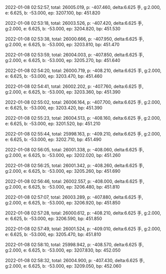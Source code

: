 2022-01-08 02:52:57, total: 26005.019, p: -407.460, delta:6.625 手, g:2.000, e: 6.625, b: -53.000, ep: 3207.100, bp: 451.820

2022-01-08 02:53:18, total: 26003.526, p: -407.420, delta:6.625 手, g:2.000, e: 6.625, b: -53.000, ep: 3204.820, bp: 451.530

2022-01-08 02:53:38, total: 26000.666, p: -407.950, delta:6.625 手, g:2.000, e: 6.625, b: -53.000, ep: 3203.810, bp: 451.470

2022-01-08 02:53:59, total: 26004.003, p: -407.850, delta:6.625 手, g:2.000, e: 6.625, b: -53.000, ep: 3205.270, bp: 451.640

2022-01-08 02:54:20, total: 26000.719, p: -408.210, delta:6.625 手, g:2.000, e: 6.625, b: -53.000, ep: 3203.470, bp: 451.460

2022-01-08 02:54:41, total: 26002.202, p: -407.760, delta:6.625 手, g:2.000, e: 6.625, b: -53.000, ep: 3203.360, bp: 451.390

2022-01-08 02:55:02, total: 26006.164, p: -407.700, delta:6.625 手, g:2.000, e: 6.625, b: -53.000, ep: 3203.420, bp: 451.390

2022-01-08 02:55:23, total: 26004.513, p: -408.160, delta:6.625 手, g:2.000, e: 6.625, b: -53.000, ep: 3201.520, bp: 451.210

2022-01-08 02:55:44, total: 25998.163, p: -409.210, delta:6.625 手, g:2.000, e: 6.625, b: -53.000, ep: 3202.710, bp: 451.490

2022-01-08 02:56:05, total: 26001.338, p: -408.060, delta:6.625 手, g:2.000, e: 6.625, b: -53.000, ep: 3202.020, bp: 451.260

2022-01-08 02:56:25, total: 26001.342, p: -408.260, delta:6.625 手, g:2.000, e: 6.625, b: -53.000, ep: 3205.260, bp: 451.690

2022-01-08 02:56:46, total: 26002.557, p: -408.000, delta:6.625 手, g:2.000, e: 6.625, b: -53.000, ep: 3206.480, bp: 451.810

2022-01-08 02:57:07, total: 26003.289, p: -407.880, delta:6.625 手, g:2.000, e: 6.625, b: -53.000, ep: 3206.920, bp: 451.850

2022-01-08 02:57:28, total: 26000.612, p: -408.210, delta:6.625 手, g:2.000, e: 6.625, b: -53.000, ep: 3206.590, bp: 451.850

2022-01-08 02:57:49, total: 26001.524, p: -409.010, delta:6.625 手, g:2.000, e: 6.625, b: -53.000, ep: 3205.470, bp: 451.810

2022-01-08 02:58:10, total: 25998.942, p: -408.570, delta:6.625 手, g:2.000, e: 6.625, b: -53.000, ep: 3207.830, bp: 452.050

2022-01-08 02:58:32, total: 26004.900, p: -407.430, delta:6.625 手, g:2.000, e: 6.625, b: -53.000, ep: 3209.050, bp: 452.060